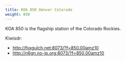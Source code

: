 ```yaml
---
title: KOA 850 Denver Colorado
weight: 850
---
```

KOA 850 is the flagship station of the Colorado Rockies.

Kiwisdr:

* http://foxgulch.net:8073/?f=850.00amz10
* http://n6gn.no-ip.org:8073/?f=850.00amz10
